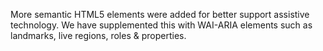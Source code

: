 More semantic HTML5 elements were added for better support assistive technology. We have supplemented this with WAI-ARIA elements such as landmarks, live regions, roles & properties.